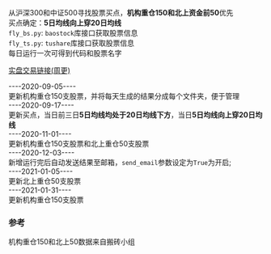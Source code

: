 <!--
 * @Author: gtwell
 * @Date: 2020-10-08 18:01:26
 * @LastEditTime: 2021-01-31 23:44:27
-->
从沪深300和中证500寻找股票买点，**机构重仓150和北上资金前50**优先   
买点确定：**5日均线向上穿20日均线**   
`fly_bs.py`: `baostock`库接口获取股票信息   
`fly_ts.py`: `tushare`库接口获取股票信息   
每日运行一次可得到代码和股票名字  

[实盘交易链接(周更)](https://www.yuque.com/gtwell/freedom)  

----2020-09-05----   
更新机构重仓150支股票，并将每天生成的结果分成每个文件夹，便于管理   
----2020-09-17----   
更新买点，当日前三日**5日均线均处于20日均线下方**，当日**5日均线向上穿20日均线**  
----2020-11-01----   
更新机构重仓150支股票和北上重仓50支股票   
----2020-12-03----   
新增运行完后自动发送结果至邮箱，`send_email`参数设定为`True`为开启;  
----2021-01-05----   
更新北上重仓50支股票   
----2021-01-31----  
更新机构重仓150支股票 


### 参考
机构重仓150和北上50数据来自搬砖小组
